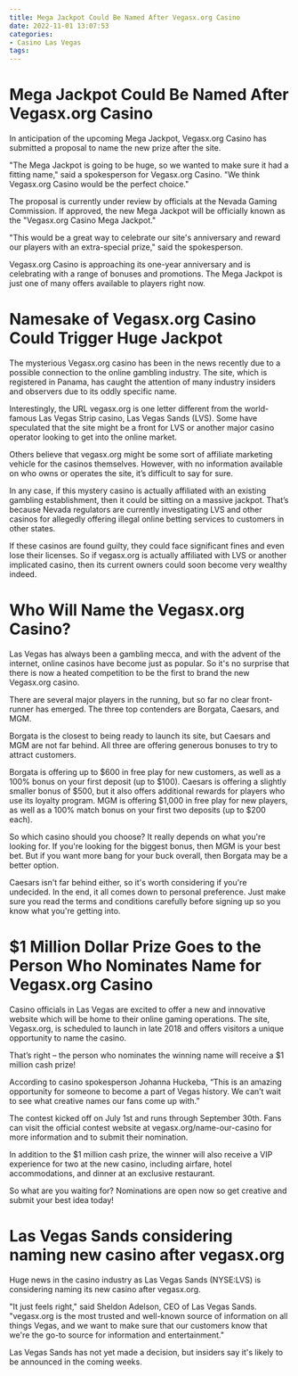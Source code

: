 ```yaml
---
title: Mega Jackpot Could Be Named After Vegasx.org Casino
date: 2022-11-01 13:07:53
categories:
- Casino Las Vegas
tags:
---
```



#  Mega Jackpot Could Be Named After Vegasx.org Casino

In anticipation of the upcoming Mega Jackpot, Vegasx.org Casino has submitted a proposal to name the new prize after the site.

"The Mega Jackpot is going to be huge, so we wanted to make sure it had a fitting name," said a spokesperson for Vegasx.org Casino. "We think Vegasx.org Casino would be the perfect choice."

The proposal is currently under review by officials at the Nevada Gaming Commission. If approved, the new Mega Jackpot will be officially known as the "Vegasx.org Casino Mega Jackpot."

"This would be a great way to celebrate our site's anniversary and reward our players with an extra-special prize," said the spokesperson.

Vegasx.org Casino is approaching its one-year anniversary and is celebrating with a range of bonuses and promotions. The Mega Jackpot is just one of many offers available to players right now.

#  Namesake of Vegasx.org Casino Could Trigger Huge Jackpot

The mysterious Vegasx.org casino has been in the news recently due to a possible connection to the online gambling industry. The site, which is registered in Panama, has caught the attention of many industry insiders and observers due to its oddly specific name.

Interestingly, the URL vegasx.org is one letter different from the world-famous Las Vegas Strip casino, Las Vegas Sands (LVS). Some have speculated that the site might be a front for LVS or another major casino operator looking to get into the online market.

Others believe that vegasx.org might be some sort of affiliate marketing vehicle for the casinos themselves. However, with no information available on who owns or operates the site, it’s difficult to say for sure.

In any case, if this mystery casino is actually affiliated with an existing gambling establishment, then it could be sitting on a massive jackpot. That’s because Nevada regulators are currently investigating LVS and other casinos for allegedly offering illegal online betting services to customers in other states.

If these casinos are found guilty, they could face significant fines and even lose their licenses. So if vegasx.org is actually affiliated with LVS or another implicated casino, then its current owners could soon become very wealthy indeed.

#  Who Will Name the Vegasx.org Casino?

Las Vegas has always been a gambling mecca, and with the advent of the internet, online casinos have become just as popular. So it's no surprise that there is now a heated competition to be the first to brand the new Vegasx.org casino.

There are several major players in the running, but so far no clear front-runner has emerged. The three top contenders are Borgata, Caesars, and MGM.

Borgata is the closest to being ready to launch its site, but Caesars and MGM are not far behind. All three are offering generous bonuses to try to attract customers.

Borgata is offering up to $600 in free play for new customers, as well as a 100% bonus on your first deposit (up to $100). Caesars is offering a slightly smaller bonus of $500, but it also offers additional rewards for players who use its loyalty program. MGM is offering $1,000 in free play for new players, as well as a 100% match bonus on your first two deposits (up to $200 each).

So which casino should you choose? It really depends on what you're looking for. If you're looking for the biggest bonus, then MGM is your best bet. But if you want more bang for your buck overall, then Borgata may be a better option.

Caesars isn't far behind either, so it's worth considering if you're undecided. In the end, it all comes down to personal preference. Just make sure you read the terms and conditions carefully before signing up so you know what you're getting into.

#  $1 Million Dollar Prize Goes to the Person Who Nominates Name for Vegasx.org Casino

Casino officials in Las Vegas are excited to offer a new and innovative website which will be home to their online gaming operations. The site, Vegasx.org, is scheduled to launch in late 2018 and offers visitors a unique opportunity to name the casino.

That’s right – the person who nominates the winning name will receive a $1 million cash prize!

According to casino spokesperson Johanna Huckeba, “This is an amazing opportunity for someone to become a part of Vegas history. We can’t wait to see what creative names our fans come up with.”

The contest kicked off on July 1st and runs through September 30th. Fans can visit the official contest website at vegasx.org/name-our-casino for more information and to submit their nomination.

In addition to the $1 million cash prize, the winner will also receive a VIP experience for two at the new casino, including airfare, hotel accommodations, and dinner at an exclusive restaurant.

So what are you waiting for? Nominations are open now so get creative and submit your best idea today!

#  Las Vegas Sands considering naming new casino after vegasx.org

Huge news in the casino industry as Las Vegas Sands (NYSE:LVS) is considering naming its new casino after vegasx.org.

"It just feels right," said Sheldon Adelson, CEO of Las Vegas Sands. "vegasx.org is the most trusted and well-known source of information on all things Vegas, and we want to make sure that our customers know that we're the go-to source for information and entertainment."

Las Vegas Sands has not yet made a decision, but insiders say it's likely to be announced in the coming weeks.
